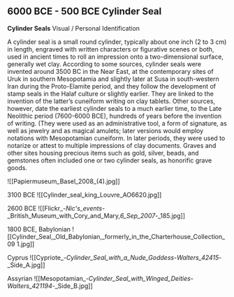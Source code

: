 ## 6000 BCE - 500 BCE Cylinder Seal

**Cylinder Seals**
Visual / Personal Identification

A cylinder seal is a small round cylinder, typically about one inch (2 to 3 cm) in length, engraved with written characters or figurative scenes or both, used in ancient times to roll an impression onto a two-dimensional surface, generally wet clay. According to some sources, cylinder seals were invented around 3500 BC in the Near East, at the contemporary sites of Uruk in southern Mesopotamia and slightly later at Susa in south-western Iran during the Proto-Elamite period, and they follow the development of stamp seals in the Halaf culture or slightly earlier. They are linked to the invention of the latter’s cuneiform writing on clay tablets. Other sources, however, date the earliest cylinder seals to a much earlier time, to the Late Neolithic period (7600-6000 BCE), hundreds of years before the invention of writing. (They were used as an administrative tool, a form of signature, as well as jewelry and as magical amulets; later versions would employ notations with Mesopotamian cuneiform. In later periods, they were used to notarize or attest to multiple impressions of clay documents. Graves and other sites housing precious items such as gold, silver, beads, and gemstones often included one or two cylinder seals, as honorific grave goods.

![[Papiermuseum_Basel_2008_(4).jpg]]

3100 BCE
![[Cylinder_seal_king_Louvre_AO6620.jpg]]


2600 BCE
![[Flickr_-_Nic's_events_-_British_Museum_with_Cory_and_Mary,_6_Sep_2007_-_185.jpg]]


1800 BCE, Babylonian
![[Cylinder_Seal,_Old_Babylonian,_formerly_in_the_Charterhouse_Collection_09 1.jpg]]


Cyprus
![[Cypriote_-_Cylinder_Seal_with_a_Nude_Goddess_-_Walters_42415_-_Side_A.jpg]]


Assyrian
![[Mesopotamian_-_Cylinder_Seal_with_Winged_Deities_-_Walters_421194_-_Side_B.jpg]]
